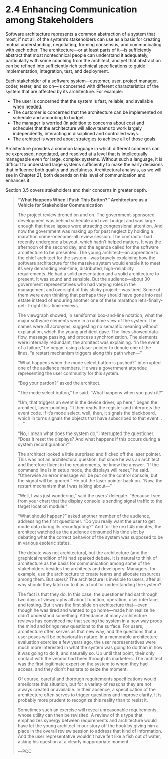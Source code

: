 2.4 Enhancing Communication among Stakeholders
===

Software architecture represents a common abstraction of a system that most, if not all, of the system’s stakeholders can use as a basis for creating mutual understanding, negotiating, forming consensus, and communicating with each other. The architecture—or at least parts of it—is sufficiently abstract that most nontechnical people can understand it adequately, particularly with some coaching from the architect, and yet that abstraction can be refined into sufficiently rich technical specifications to guide implementation, integration, test, and deployment.

Each stakeholder of a software system—customer, user, project manager, coder, tester, and so on—is concerned with different characteristics of the system that are affected by its architecture. For example:

* The user is concerned that the system is fast, reliable, and available when needed.
* The customer is concerned that the architecture can be implemented on schedule and according to budget.
* The manager is worried (in addition to concerns about cost and schedule) that the architecture will allow teams to work largely independently, interacting in disciplined and controlled ways.
* The architect is worried about strategies to achieve all of those goals.

Architecture provides a common language in which different concerns can be expressed, negotiated, and resolved at a level that is intellectually manageable even for large, complex systems. Without such a language, it is difficult to understand large systems sufficiently to make the early decisions that influence both quality and usefulness. Architectural analysis, as we will see in Chapter 21, both depends on this level of communication and enhances it.

Section 3.5 covers stakeholders and their concerns in greater depth.

> **“What Happens When I Push This Button?” Architecture as a Vehicle for Stakeholder Communication**
>
> The project review droned on and on. The government-sponsored development was behind schedule and over budget and was large enough that these lapses were attracting congressional attention. And now the government was making up for past neglect by holding a marathon come-onecome-all review session. The contractor had recently undergone a buyout, which hadn’t helped matters. It was the afternoon of the second day, and the agenda called for the software architecture to be presented. The young architect—an apprentice to the chief architect for the system—was bravely explaining how the software architecture for the massive system would enable it to meet its very demanding real-time, distributed, high-reliability requirements. He had a solid presentation and a solid architecture to present. It was sound and sensible. But the audience—about 30 government representatives who had varying roles in the management and oversight of this sticky project—was tired. Some of them were even thinking that perhaps they should have gone into real estate instead of enduring another one of these marathon let’s-finally-get-it-right-this-time reviews.
>
> The viewgraph showed, in semiformal box-and-line notation, what the major software elements were in a runtime view of the system. The names were all acronyms, suggesting no semantic meaning without explanation, which the young architect gave. The lines showed data flow, message passing, and process synchronization. The elements were internally redundant, the architect was explaining. “In the event of a failure,” he began, using a laser pointer to denote one of the lines, “a restart mechanism triggers along this path when—”
>
> “What happens when the mode select button is pushed?” interrupted one of the audience members. He was a government attendee representing the user community for this system.
>
> “Beg your pardon?” asked the architect.
>
> “The mode select button,” he said. “What happens when you push it?”
>
> “Um, that triggers an event in the device driver, up here,” began the architect, laser-pointing. “It then reads the register and interprets the event code. If it’s mode select, well, then, it signals the blackboard, which in turns signals the objects that have subscribed to that event. . . . ”
>
> “No, I mean what does the system do,” interrupted the questioner. “Does it reset the displays? And what happens if this occurs during a system reconfiguration?”
>
> The architect looked a little surprised and flicked off the laser pointer. This was not an architectural question, but since he was an architect and therefore fluent in the requirements, he knew the answer. “If the command line is in setup mode, the displays will reset,” he said. “Otherwise an error message will be put on the control console, but the signal will be ignored.” He put the laser pointer back on. “Now, the restart mechanism that I was talking about—”
>
> “Well, I was just wondering,” said the users’ delegate. “Because I see from your chart that the display console is sending signal traffic to the target location module.”
>
> “What should happen?” asked another member of the audience, addressing the first questioner. “Do you really want the user to get mode data during its reconfiguring?” And for the next 45 minutes, the architect watched as the audience consumed his time slot by debating what the correct behavior of the system was supposed to be in various esoteric states.
>
> The debate was not architectural, but the architecture (and the graphical rendition of it) had sparked debate. It is natural to think of architecture as the basis for communication among some of the stakeholders besides the architects and developers: Managers, for example, use the architecture to create teams and allocate resources among them. But users? The architecture is invisible to users, after all; why should they latch on to it as a tool for understanding the system?
>
> The fact is that they do. In this case, the questioner had sat through two days of viewgraphs all about function, operation, user interface, and testing. But it was the first slide on architecture that—even though he was tired and wanted to go home—made him realize he didn’t understand something. Attendance at many architecture reviews has convinced me that seeing the system in a new way prods the mind and brings new questions to the surface. For users, architecture often serves as that new way, and the questions that a user poses will be behavioral in nature. In a memorable architecture evaluation exercise a few years ago, the user representatives were much more interested in what the system was going to do than in how it was going to do it, and naturally so. Up until that point, their only contact with the vendor had been through its marketers. The architect was the first legitimate expert on the system to whom they had access, and they didn’t hesitate to seize the moment.
>
> Of course, careful and thorough requirements specifications would ameliorate this situation, but for a variety of reasons they are not always created or available. In their absence, a specification of the architecture often serves to trigger questions and improve clarity. It is probably more prudent to recognize this reality than to resist it.
>
> Sometimes such an exercise will reveal unreasonable requirements, whose utility can then be revisited. A review of this type that emphasizes synergy between requirements and architecture would have let the young architect in our story off the hook by giving him a place in the overall review session to address that kind of information. And the user representative wouldn’t have felt like a fish out of water, asking his question at a clearly inappropriate moment.
>
> —PCC